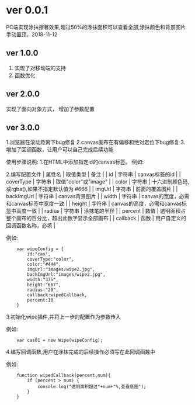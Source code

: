 ﻿# ver 0.0.1 #
PC端实现涂抹擦著效果,超过50%的涂抹面积可以查看全部,涂抹颜色和背景图片手动置顶。2018-11-12
## ver 1.0.0 ##
1. 实现了对移动端的支持
1. 函数优化
## ver 2.0.0 ##
实现了面向对象方式，
增加了参数配置
## ver 3.0.0 ##
1.浏览器在滚动距离下bug修复
2.canvas画布在有偏移和绝对定位下bug修复
3.增加了回调函数，让用户可以自己完成后续功能

使用步骤说明:
1.在HTML中添加指定id的canvas标签。
例如:<canvas id="cas" width="375" height="667"></canvas>

2.编写配置文件
| 属性名 | 取值类型 | 备注 | 
| id | 字符串 | canvas标签的id |
| coverType | 字符串 | 取值"color"或"image" |
| color | 字符串 | 十六进制颜色码,或rgba(),如果不指定默认值为 #666 |
| imgUrl | 字符串 | 前面的覆盖图片 |
| backImgUrl | 字符串 | canvas背景图片 |
| width | 字符串 | canvas的宽度，必需和canvas标签中宽度一致 |
| height | 字符串 | canvas的高度，必需和canvas标签中高度一致 |
| radius | 字符串 | 涂抹笔的半径 |
| percent | 数值 | 透明面积占整个画布的百分比，超出此数字显示全部画布 |
| callback | 函数 | 用户自定义的回调函数名称，必填 |

例如:
``` 
	var wipeConfig = {
		id:"cas",
		coverType:"color",
		color:"#444",
		imgUrl:"images/wipe2.jpg",
		backImgUrl:"images/wipe2.jpg",
		width:"375",
		height:"667",
		radius:"20",
		callback:wipedCallback,
		percent:10
	}
 ``` 3.初始化wipe插件,并将上一步的配置作为参数传入 例如:``` 
 	var cas01 = new Wipe(wipeConfig);
 ``` 4.编写回调函数,用户在涂抹完成的后续操作必须写在此回调函数中	例如:``` 
	function wipedCallback(percent,num){		if (percent > num) {			console.log("透明面积超过"+num+"%,查看底图");		}	}
 ```